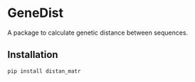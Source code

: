 # GeneDist

A package to calculate genetic distance between sequences.

## Installation

```sh
pip install distan_matr
